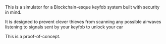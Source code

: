 This is a simulator for a Blockchain-esque keyfob system built with security in mind.

It is designed to prevent clever thieves from scanning any possible airwaves listening to signals sent by your keyfob to unlock your car

This is a proof-of-concept.